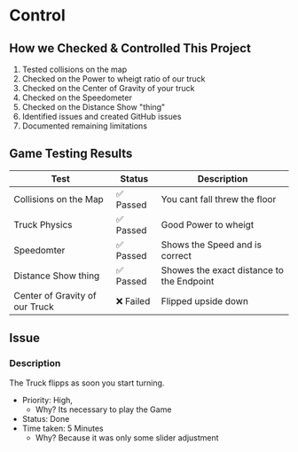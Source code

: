 # Control

## How we Checked & Controlled This Project
1. Tested collisions on the map
2. Checked on the Power to wheigt ratio of our truck
3. Checked on the Center of Gravity of your truck
4. Checked on the Speedometer
5. Checked on the Distance Show "thing"
6. Identified issues and created GitHub issues
7. Documented remaining limitations

## Game Testing Results
| Test | Status | Description |
|------|---------|------------|
| Collisions on the Map | ✅ Passed | You cant fall threw the floor |
| Truck Physics | ✅ Passed | Good Power to wheigt |
| Speedomter | ✅ Passed | Shows the Speed and is correct |
| Distance Show thing | ✅ Passed | Showes the exact distance to the Endpoint |
| Center of Gravity of our Truck | ❌ Failed | Flipped upside down |

## Issue

### Description
The Truck flipps as soon you start turning.
- Priority: High,
  - Why? Its necessary to play the Game
- Status: Done
- Time taken: 5 Minutes
  - Why? Because it was only some slider adjustment
